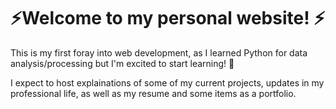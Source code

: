 # ⚡Welcome to my personal website! ⚡

This is my first foray into web development, as I learned Python for data analysis/processing but I'm excited to start learning! :open_book:

I expect to host explainations of some of my current projects, updates in my professional life, as well as my resume and some items as a portfolio.
